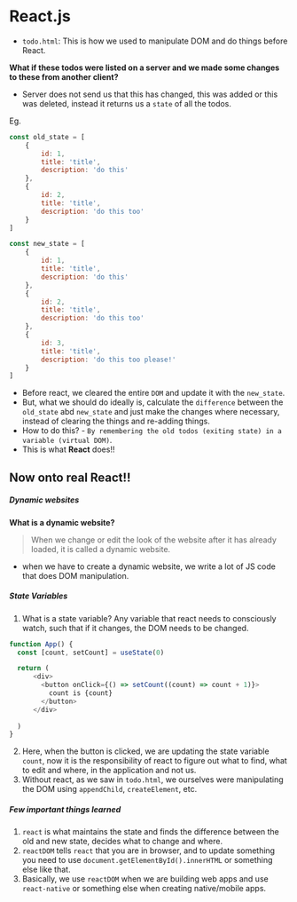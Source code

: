 # React.js

- `todo.html`: This is how we used to manipulate DOM and do things before React.


**What if these todos were listed on a server and we made some changes to these from another client?**
- Server does not send us that this has changed, this was added or this was deleted, instead it returns us a `state` of all the todos.

Eg.

```javascript
const old_state = [
    {
        id: 1,
        title: 'title',
        description: 'do this'
    }, 
    {
        id: 2,
        title: 'title',
        description: 'do this too'
    }
]

const new_state = [
    {
        id: 1,
        title: 'title',
        description: 'do this'
    }, 
    {
        id: 2,
        title: 'title',
        description: 'do this too'
    },
    {
        id: 3,
        title: 'title',
        description: 'do this too please!'
    }
]
```

- Before react, we cleared the entire `DOM` and update it with the `new_state`.
- But, what we should do ideally is, calculate the `difference` between the `old_state` abd `new_state` and just make the changes where necessary, instead of clearing the things and re-adding things.
- How to do this? - `By remembering the old todos (exiting state) in a variable (virtual DOM)`. 
- This is what **React** does!!


## Now onto real React!!

##### Dynamic websites

**What is a dynamic website?**

> When we change or edit the look of the website after it has already loaded, it is called a dynamic website.


- when we have to create a dynamic website, we write a lot of JS code that does DOM manipulation.

##### State Variables
1. What is a state variable? Any variable that react needs to consciously watch, such that if it changes, the DOM needs to be changed.

```javascript
function App() {
  const [count, setCount] = useState(0)

  return (
      <div>
        <button onClick={() => setCount((count) => count + 1)}>
          count is {count}
        </button>
      </div>
      
  )
}
```

2. Here, when the button is clicked, we are updating the state variable `count`, now it is the responsibility of react to figure out what to find, what to edit and where, in the application and not us.
3. Without react, as we saw in `todo.html`, we ourselves were manipulating the DOM using `appendChild`, `createElement`, etc.


##### Few important things learned
1. `react` is what maintains the state and finds the difference between the old and new state, decides what to change and where.
2. `reactDOM` tells `react` that you are in browser, and to update something you need to use `document.getElementById().innerHTML` or something else like that.
3. Basically, we use `reactDOM` when we are building web apps and use `react-native` or something else when creating native/mobile apps.
